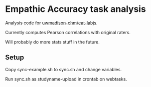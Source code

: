 # Empathic Accuracy task analysis

Analysis code for [uwmadison-chm/eat-labjs](https://github.com/uwmadison-chm/eat-labjs).

Currently computes Pearson correlations with original raters.

Will probably do more stats stuff in the future.

## Setup

Copy sync-example.sh to sync.sh and change variables.

Run sync.sh as studyname-upload in crontab on webtasks.

